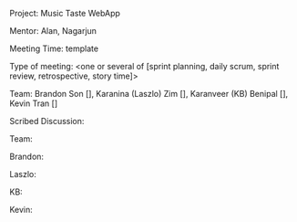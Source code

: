 Project: Music Taste WebApp

Mentor: Alan, Nagarjun

Meeting Time: template

Type of meeting: <one or several of [sprint planning, daily scrum, sprint review, retrospective, story time]>

Team: Brandon Son [], Karanina (Laszlo) Zim [], Karanveer (KB) Benipal [], Kevin Tran []

Scribed Discussion:

Team:

Brandon:

Laszlo:

KB:

Kevin:
